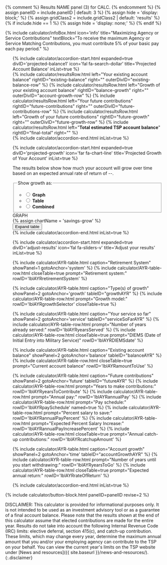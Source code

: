 {% comment %}
Results NAME panel (3) for CALC.
{% endcomment %}
{% assign panelID = include.panelID | default: 3 %}
{% assign hide = 'display: block;' %}
{% assign gridClass2 = include.gridClass2 | default: 'results' %}
{% if include.hide == 1 %} {% assign hide = 'display: none;' %} {% endif %}

<section id="panel-{{ panelID }}" class="calculator-panel" style="{{ hide }}" markdown="1">

{% include calculator/infoBox.html icon='info'
    title="Maximizing Agency or Service Contributions"
    textBlock="To receive the maximum Agency or Service Matching Contributions, you must contribute 5% of your basic pay each pay period."
%}

<ul class="usa-accordion icons">
  <!-- PROJECTED BALANCE -->
{% include calculator/accordion-start.html expanded=true divID='projected-balance1'
    icon='fal fa-search-dollar' title='Projected Account Balance' inList=true %}
<div class="results-grid-frame" markdown="1">
{% include calculator/resultsRow.html left="Your existing account balance"
  rightID="existing-balance" right="" outerDivID="existing-balance-row" %}
{% include calculator/resultsRow.html left="Growth of your existing account balance"
  rightID="balance-growth" right="" outerDivID="account-growth-row" %}
{% include calculator/resultsRow.html left="Your future contributions"
  rightID="future-contributions" right="" outerDivID="future-contributions-row" %}
{% include calculator/resultsRow.html left="Growth of your future contributions"
  rightID="future-growth" right="" outerDivID="future-growth-row" %}
{% include calculator/resultsRow.html left="<strong>Total estimated TSP account balance</strong>"
  rightID="final-total" right="" %}
</div>
{% include calculator/accordion-end.html  inList=true %}

<!-- PROJECTED GROWTH -->
{% include calculator/accordion-start.html expanded=true divID='projected-growth'
    icon='far fa-chart-line' title='Projected Growth of Your Account' inList=true %}
  <p>The results below show how much your account will grow over time based on an expected annual rate of return of <span id="annual-rate">--</span>.</p>
<fieldset class="usa-fieldset-inputs projected-growth">
<legend class="">Show growth as:</legend>
<ul class="usa-unstyled-list">
  <li>
  <input type="radio" id="resultSelectorGraph" name="resultSelector" value="graph" onclick="showData('graph');">
  <label for="resultSelectorGraph"><strong>Graph</strong></label>
  </li>

  <li>
  <input type="radio" id="resultSelectorTable" name="resultSelector" value="table" onclick="showData('table');">
  <label for="resultSelectorTable"><strong>Table</strong></label>
  </li>

  <li>
  <input type="radio" id="resultSelectorCombined" name="resultSelector" value="combined" onclick="showData('combined');">
  <label for="resultSelectorCombined"><strong>Combined</strong></label>
  </li>
</ul>
</fieldset>
<div id="show-data-graph" class="hide">
  <div id="chartResult">GRAPH</div>
</div>
{% assign chartName = 'savings-grow' %}
<div class="usa-width-one-whole" markdown="1">
  <section id="{{chartName}}-section" class="{{chartName}}-table">
    <div class="table-view">
      <button id="{{chartName}}-button" class="usa-button-secondary"
        onClick="toggleTableWidth('{{chartName}}');">
        Expand table <i class="fal fa-expand-wide"></i></button>
    </div>
    <div id="{{chartName}}-table" class="table-side-scroll"></div>
  </section>

</div> <!-- END div.usa-width-one-whole -->
{% include calculator/accordion-end.html  inList=true %}

<!-- ADJUST YOUR RESULTS -->
{% include calculator/accordion-start.html expanded=true divID='adjust-results'
    icon='fal fa-sliders-v' title='Adjust your results' inList=true %}

{% include calculator/AYR-table.html caption="Retirement System" showPanel=1 gotoAnchor='system' %}
{% include calculator/AYR-table-row.html closeTable=true
  prompt="Retirement system:" rowID='lblAYRretirementSystem' %}

{% include calculator/AYR-table.html caption="Type(s) of growth" showPanel=2 gotoAnchor='growth' tableID="growthAYR" %}
{% include calculator/AYR-table-row.html prompt="Growth model:" rowID='lblAYRgrowthSelector' closeTable=true %}

{% include calculator/AYR-table.html caption="Your service so far" showPanel=2 gotoAnchor='service' tableID="serviceSoFarAYR" %}
{% include calculator/AYR-table-row.html prompt="Number of years already served:" rowID='lblAYRyearsServed' %}
{% include calculator/AYR-table-row.html closeTable=true
  prompt="DIEMS (Date of Initial Entry into Military Service)" rowID='lblAYRDIEMSdate' %}

{% include calculator/AYR-table.html caption="Existing account balance" showPanel=2 gotoAnchor='balance' tableID="balanceAYR" %}
{% include calculator/AYR-table-row.html closeTable=true
  prompt="Current account balance" rowID='lblAYRamountToUse' %}

{% include calculator/AYR-table.html caption="Future contributions" showPanel=2 gotoAnchor='future' tableID="futureAYR" %}
{% include calculator/AYR-table-row.html
  prompt="Years to make contributions:" rowID='lblAYRyearsToContribute' %}
{% include calculator/AYR-table-row.html prompt="Annual pay:" rowID='lblAYRannualPay' %}
{% include calculator/AYR-table-row.html prompt="Pay schedule:" rowID='lblAYRpaySchedule' named=true %}
{% include calculator/AYR-table-row.html
  prompt="Percent salary to save:" rowID='lblAYRannualPayPercent' %}
{% include calculator/AYR-table-row.html
  prompt="Expected Percent Salary Increase:" rowID='lblAYRannualPayIncreasePercent' %}
{% include calculator/AYR-table-row.html closeTable=true
  prompt="Annual catch-up contributions:" rowID='lblAYRcatchupAmount' %}

{% include calculator/AYR-table.html caption="Account growth" showPanel=2 gotoAnchor='time' tableID="accountGrowthAYR" %}
{% include calculator/AYR-table-row.html
  prompt="Number of years until you start withdrawing:" rowID='lblAYRyearsToGo' %}
{% include calculator/AYR-table-row.html closeTable=true
    prompt="Expected annual return:" rowID='lblAYRrateOfReturn' %}

{% include calculator/accordion-end.html  inList=true %}
</ul>

{% include calculator/button-block.html panelID=panelID revise=2 %}

</section>


DISCLAIMER: This calculator is provided for informational purposes only. It is not intended to be used as an investment advisory tool or as a guarantee of a final account balance. Please note that the results shown at the end of this calculator assume that elected contributions are made for the entire year. Results do not take into account the following Internal Revenue Code (IRC) limits: <span data-term="Elective Deferral Limit" class="js-glossary-toggle term term-end">elective deferral</span>, <span data-term="Section 415(c) Limit" class="js-glossary-toggle term term-end">section 415(c)</span>, and <span data-term="Catch-Up Contribution Limit" class="js-glossary-toggle term term-end">catch-up contribution</span>. These limits, which may change every year, determine the maximum annual amount that you and/or your employing agency can contribute to the TSP on your behalf. You can view the current year's limits on the TSP website under [News and resources]({{ site.baseurl }}/news-and-resources/).
{:.disclaimer}

